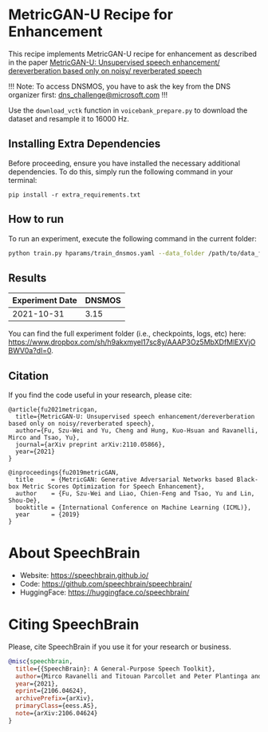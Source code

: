 # MetricGAN-U Recipe for Enhancement

This recipe implements MetricGAN-U recipe for enhancement as described in the paper
[MetricGAN-U: Unsupervised speech enhancement/ dereverberation based only on noisy/ reverberated speech](https://arxiv.org/abs/2110.05866)

!!! Note: To access DNSMOS, you have to ask the key from the DNS organizer first: dns_challenge@microsoft.com !!!

Use the `download_vctk` function in `voicebank_prepare.py` to download the dataset
and resample it to 16000 Hz. 

## Installing Extra Dependencies

Before proceeding, ensure you have installed the necessary additional dependencies. To do this, simply run the following command in your terminal: 

```
pip install -r extra_requirements.txt
```

## How to run
To run an experiment, execute the following command in
the current folder:


```bash
python train.py hparams/train_dnsmos.yaml --data_folder /path/to/data_folder
```

## Results

Experiment Date | DNSMOS
-|-
2021-10-31 | 3.15



You can find the full experiment folder (i.e., checkpoints, logs, etc) here:
https://www.dropbox.com/sh/h9akxmyel17sc8y/AAAP3Oz5MbXDfMlEXVjOBWV0a?dl=0.



## Citation

If you find the code useful in your research, please cite:

	@article{fu2021metricgan,
	  title={MetricGAN-U: Unsupervised speech enhancement/dereverberation based only on noisy/reverberated speech},
	  author={Fu, Szu-Wei and Yu, Cheng and Hung, Kuo-Hsuan and Ravanelli, Mirco and Tsao, Yu},
	  journal={arXiv preprint arXiv:2110.05866},
	  year={2021}
	}

    @inproceedings{fu2019metricGAN,
      title     = {MetricGAN: Generative Adversarial Networks based Black-box Metric Scores Optimization for Speech Enhancement},
      author    = {Fu, Szu-Wei and Liao, Chien-Feng and Tsao, Yu and Lin, Shou-De},
      booktitle = {International Conference on Machine Learning (ICML)},
      year      = {2019}
    }


# **About SpeechBrain**
- Website: https://speechbrain.github.io/
- Code: https://github.com/speechbrain/speechbrain/
- HuggingFace: https://huggingface.co/speechbrain/


# **Citing SpeechBrain**
Please, cite SpeechBrain if you use it for your research or business.

```bibtex
@misc{speechbrain,
  title={{SpeechBrain}: A General-Purpose Speech Toolkit},
  author={Mirco Ravanelli and Titouan Parcollet and Peter Plantinga and Aku Rouhe and Samuele Cornell and Loren Lugosch and Cem Subakan and Nauman Dawalatabad and Abdelwahab Heba and Jianyuan Zhong and Ju-Chieh Chou and Sung-Lin Yeh and Szu-Wei Fu and Chien-Feng Liao and Elena Rastorgueva and François Grondin and William Aris and Hwidong Na and Yan Gao and Renato De Mori and Yoshua Bengio},
  year={2021},
  eprint={2106.04624},
  archivePrefix={arXiv},
  primaryClass={eess.AS},
  note={arXiv:2106.04624}
}
```
